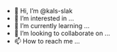 - 👋 Hi, I’m @kals-slak
- 👀 I’m interested in ...
- 🌱 I’m currently learning ...
- 💞️ I’m looking to collaborate on ...
- 📫 How to reach me ...

<!---
kals-slak/kals-slak is a ✨ special ✨ repository because its `README.md` (this file) appears on your GitHub profile.
You can click the Preview link to take a look at your changes.
--->
